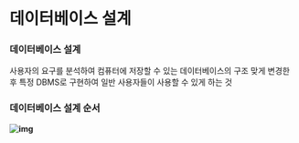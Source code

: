 # 데이터베이스 설계



### 데이터베이스 설계

사용자의 요구를 분석하여 컴퓨터에 저장할 수 있는 데이터베이스의 구조 맞게 변경한 후 특정 DBMS로 구현하여 일반 사용자들이 사용할 수 있게 하는 것



### 데이터베이스 설계 순서

**![img](https://lh6.googleusercontent.com/FFan7C3LGW7pqjCn3fDvr_4l51Xhnhb78IIBRd_1Oo7oE3m6ewnaazR-QRMehKl6ULgNArHq-Sbp0YsBZ7bw7EOCaGonrsdaq91SAtoEbX9kR00HnCRgGDBozyH0zlciC2uB7i1RAAqi)**